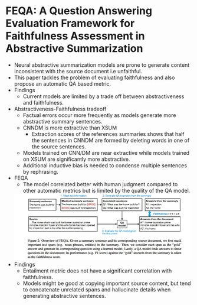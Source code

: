 # FEQA: A Question Answering Evaluation Framework for Faithfulness Assessment in Abstractive Summarization
- Neural abstractive summarization models are prone to generate content inconsistent with the source document i.e unfaithful.
- This paper tackles the problem of evaluating faithfulness and also propose an automatic QA based metric.
- Findings
    - Current models are limited by a trade off between abstractiveness and faithfulness.
- Abstractiveness-Faithfulness tradeoff
    - Factual errors occur more frequently as models generate more abstractive summary sentences.
    - CNNDM is more extractive than XSUM
        - Extraction scores of the references summaries shows that half the sentences in CNNDM are formed by deleting words in one of the source sentences.
    - Models trained on CNN/DM are near extractive while models trained on XSUM are significantly more abstractive.
    - Additional inductive bias is needed to condense multiple sentences by rephrasing.
- FEQA 
    - The model correlated better with human judgment compared to other automatic metrics but is limited by the quality of the QA model.
    <img src='../Images/feqa1.JPG'>
- Findings
    - Entailment metric does not have a significant correlation with faithfulness.
    - Models might be good at copying important source content, but tend to concatenate unrelated spans and hallucinate details when generating abstractive sentences.
